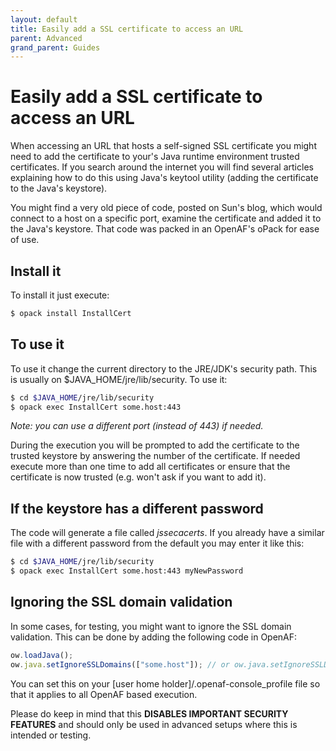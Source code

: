 ```yaml
---
layout: default
title: Easily add a SSL certificate to access an URL
parent: Advanced
grand_parent: Guides
---
```


# Easily add a SSL certificate to access an URL

When accessing an URL that hosts a self-signed SSL certificate you might need to add the certificate to your's Java runtime environment trusted certificates. If you search around the internet you will find several articles explaining how to do this using Java's keytool utility (adding the certificate to the Java's keystore).

You might find a very old piece of code, posted on Sun's blog, which would connect to a host on a specific port, examine the certificate and added it to the Java's keystore. That code was packed in an OpenAF's oPack for ease of use. 

## Install it

To install it just execute:

````bash
$ opack install InstallCert
````

## To use it

To use it change the current directory to the JRE/JDK's security path. This is usually on $JAVA_HOME/jre/lib/security. To use it:

````bash
$ cd $JAVA_HOME/jre/lib/security
$ opack exec InstallCert some.host:443
````

_Note: you can use a different port (instead of 443) if needed._

During the execution you will be prompted to add the certificate to the trusted keystore by answering the number of the certificate. If needed execute more than one time to add all certificates or ensure that the certificate is now trusted (e.g. won't ask if you want to add it).

## If the keystore has a different password

The code will generate a file called _jssecacerts_. If you already have a similar file with a different password from the default you may enter it like this:

````bash
$ cd $JAVA_HOME/jre/lib/security
$ opack exec InstallCert some.host:443 myNewPassword
````

## Ignoring the SSL domain validation

In some cases, for testing, you might want to ignore the SSL domain validation. This can be done by adding the following code in OpenAF:

````javascript
ow.loadJava();
ow.java.setIgnoreSSLDomains(["some.host"]); // or ow.java.setIgnoreSSLDomains(["some.host"], "myNewPassword")
````

You can set this on your [user home holder]/.openaf-console_profile file so that it applies to all OpenAF based execution.

Please do keep in mind that this **DISABLES IMPORTANT SECURITY FEATURES** and should only be used in advanced setups where this is intended or testing.
